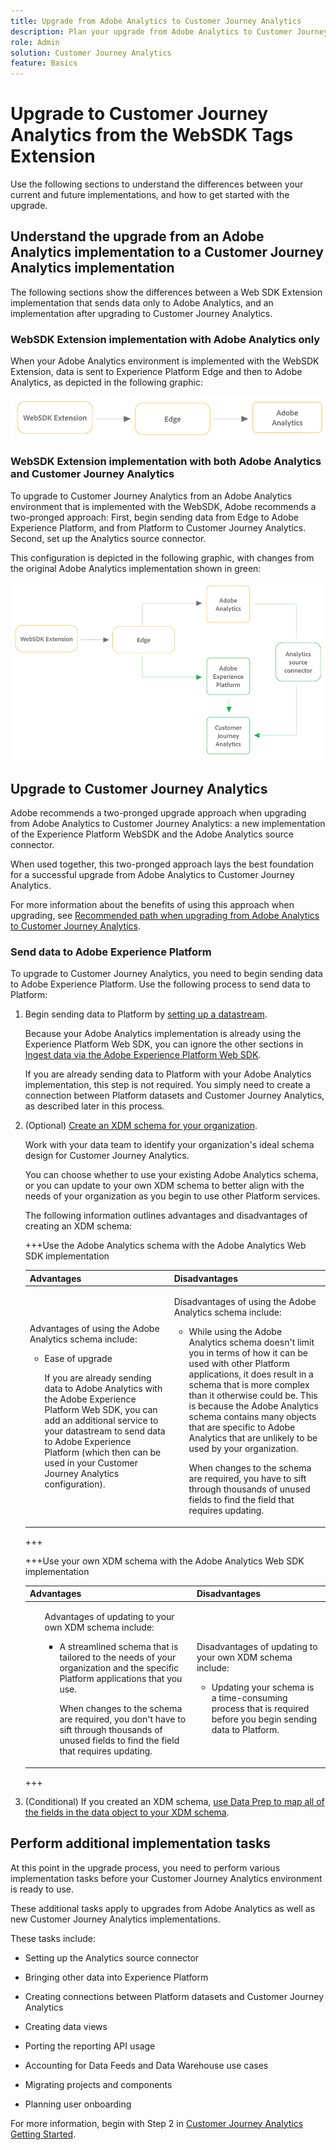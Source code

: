 ```yaml
---
title: Upgrade from Adobe Analytics to Customer Journey Analytics
description: Plan your upgrade from Adobe Analytics to Customer Journey Analytics
role: Admin
solution: Customer Journey Analytics
feature: Basics
---
```

# Upgrade to Customer Journey Analytics from the WebSDK Tags Extension

Use the following sections to understand the differences between your current and future implementations, and how to get started with the upgrade.

## Understand the upgrade from an Adobe Analytics implementation to a Customer Journey Analytics implementation

The following sections show the differences between a Web SDK Extension implementation that sends data only to Adobe Analytics, and an implementation after upgrading to Customer Journey Analytics. 

### WebSDK Extension implementation with Adobe Analytics only

When your Adobe Analytics environment is implemented with the WebSDK Extension, data is sent to Experience Platform Edge and then to Adobe Analytics, as depicted in the following graphic:

![Anlytics WebSDK implementation AA only](assets/websdk-extension-aa.png)

### WebSDK Extension implementation with both Adobe Analytics and Customer Journey Analytics

To upgrade to Customer Journey Analytics from an Adobe Analytics environment that is implemented with the WebSDK, Adobe recommends a two-pronged approach: First, begin sending data from Edge to Adobe Experience Platform, and from Platform to Customer Journey Analytics. Second, set up the Analytics source connector. 

This configuration is depicted in the following graphic, with changes from the original Adobe Analytics implementation shown in green:

![Analytics Extension implementation](assets/websdk-extension-cja.png)

## Upgrade to Customer Journey Analytics

Adobe recommends a two-pronged upgrade approach when upgrading from Adobe Analytics to Customer Journey Analytics: a new implementation of the Experience Platform WebSDK and the Adobe Analytics source connector.

When used together, this two-pronged approach lays the best foundation for a successful upgrade from Adobe Analytics to Customer Journey Analytics.

For more information about the benefits of using this approach when upgrading, see [Recommended path when upgrading from Adobe Analytics to Customer Journey Analytics](/help/getting-started/cja-upgrade/cja-upgrade-recommendations.md).

### Send data to Adobe Experience Platform

To upgrade to Customer Journey Analytics, you need to begin sending data to Adobe Experience Platform. Use the following process to send data to Platform: 

1. Begin sending data to Platform by [setting up a datastream](/help/data-ingestion/aepwebsdk.md#set-up-a-datastream).

   Because your Adobe Analytics implementation is already using the Experience Platform Web SDK, you can ignore the other sections in [Ingest data via the Adobe Experience Platform Web SDK](https://experienceleague.adobe.com/en/docs/analytics-platform/using/cja-data-ingestion/ingest-use-guides/edge-network/aepwebsdk).
   
   If you are already sending data to Platform with your Adobe Analytics implementation, this step is not required. You simply need to create a connection between Platform datasets and Customer Journey Analytics, as described later in this process.
   
1. (Optional) [Create an XDM schema for your organization](https://experienceleague.adobe.com/en/docs/analytics-platform/using/cja-data-ingestion/ingest-use-guides/edge-network/aepwebsdk#set-up-a-schema-and-dataset).

   Work with your data team to identify your organization's ideal schema design for Customer Journey Analytics.
   
   You can choose whether to use your existing Adobe Analytics schema, or you can update to your own XDM schema to better align with the needs of your organization as you begin to use other Platform services.

   The following information outlines advantages and disadvantages of creating an XDM schema: 

   +++Use the Adobe Analytics schema with the Adobe Analytics Web SDK implementation

   | Advantages | Disadvantages |
   |----------|---------|
   |<p>Advantages of using the Adobe Analytics schema include:</p><ul><li>Ease of upgrade<p>If you are already sending data to Adobe Analytics with the Adobe Experience Platform Web SDK, you can add an additional service to your datastream to send data to Adobe Experience Platform (which then can be used in your Customer Journey Analytics configuration).</p></li></ul> | <p>Disadvantages of using the Adobe Analytics schema include:</p><ul><li>While using the Adobe Analytics schema doesn't limit you in terms of how it can be used with other Platform applications, it does result in a schema that is more complex than it otherwise could be. This is because the Adobe Analytics schema contains many objects that are specific to Adobe Analytics that are unlikely to be used by your organization.<p>When changes to the schema are required, you have to sift through thousands of unused fields to find the field that requires updating.</p></li></ul> |

   +++

   +++Use your own XDM schema with the Adobe Analytics Web SDK implementation

   | Advantages | Disadvantages |
   |----------|---------|
   |<ul><p>Advantages of updating to your own XDM schema include:</p><ul><li>A streamlined schema that is tailored to the needs of your organization and the specific Platform applications that you use.</li><p>When changes to the schema are required, you don't have to sift through thousands of unused fields to find the field that requires updating.</p></ul> | <p>Disadvantages of updating to your own XDM schema include:</p><ul><li>Updating your schema is a time-consuming process that is required before you begin sending data to Platform.</li></ul> |

   +++
   
1. (Conditional) If you created an XDM schema, [use Data Prep to map all of the fields in the data object to your XDM schema](https://experienceleague.adobe.com/en/docs/experience-platform/data-prep/home).

## Perform additional implementation tasks

At this point in the upgrade process, you need to perform various implementation tasks before your Customer Journey Analytics environment is ready to use.

These additional tasks apply to upgrades from Adobe Analytics as well as new Customer Journey Analytics implementations.

These tasks include:

* Setting up the Analytics source connector

* Bringing other data into Experience Platform

* Creating connections between Platform datasets and Customer Journey Analytics

* Creating data views

* Porting the reporting API usage

* Accounting for Data Feeds and Data Warehouse use cases

* Migrating projects and components

* Planning user onboarding

For more information, begin with Step 2 in [Customer Journey Analytics Getting Started](/help/getting-started/cja-getting-started.md). <!-- Instead of linking here, should we make each of the rows from this table its own article, so Russ can point to it from his checklist? -->
